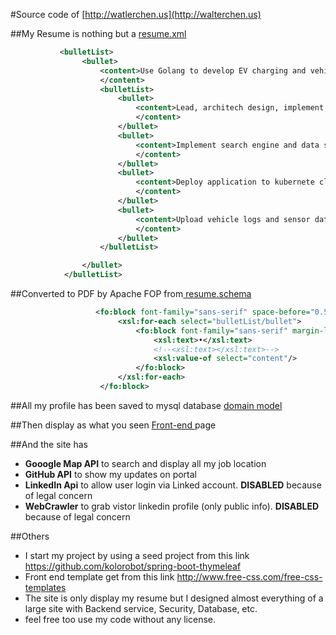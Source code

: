 #Source code of  [http://watlerchen.us](http://walterchen.us)


##My Resume is nothing but a [resume.xml](https://github.com/cicidi/cicidi-home/blob/master/src/main/resources/resume_config/resume.xml)
```xml
           <bulletList>
                <bullet>
                    <content>Use Golang to develop EV charging and vehicle logging APIs flying in the Kubernetes Cloud.
                    </content>
                    <bulletList>
                        <bullet>
                            <content>Lead, architech design, implement Charging cloud API, which communite with Cell phone, Vehicle and charging provider's API using Golang
                            </content>
                        </bullet>
                        <bullet>
                            <content>Implement search engine and data store using Elastic search and Cassandra
                            </content>
                        </bullet>
                        <bullet>
                            <content>Deploy application to kubernete cluster use docker and Helm Chart.
                            </content>
                        </bullet>
                        <bullet>
                            <content>Upload vehicle logs and sensor data to Cloud data warehouse.
                            </content>
                        </bullet>
                    </bulletList>

                </bullet>
            </bulletList>
```
##Converted to PDF by Apache FOP from[ resume.schema](https://github.com/cicidi/cicidi-home/blob/master/src/main/resources/resume_config/resume-xsl-fo.xsl)
```xml
                   <fo:block font-family="sans-serif" space-before="0.5em" color="#666666">
                        <xsl:for-each select="bulletList/bullet">
                            <fo:block font-family="sans-serif" margin-left="3em">
                                <xsl:text>•</xsl:text>
                                <!--<xsl:text></xsl:text>-->
                                <xsl:value-of select="content"/>
                            </fo:block>
                        </xsl:for-each>
                    </fo:block>
```
##All my profile has been saved to mysql database  [domain model](https://github.com/cicidi/cicidi-home/blob/master/src/main/java/com/cicidi/home/domain/resume/WorkExperience.java)

##Then display as what you seen  [Front-end ](https://github.com/cicidi/cicidi-home/blob/master/src/main/resources/templates/profile.html)page

##And the site has
- **Gooogle Map API** to search and display all my job location
- **GitHub API**  to show my updates on portal
- **LinkedIn Api** to allow user login via Linked account.  **DISABLED** because of legal concern
- **WebCrawler** to grab vistor linkedin profile (only public info). **DISABLED** because of legal concern

##Others 


- I start my project by using a seed project from this link  <https://github.com/kolorobot/spring-boot-thymeleaf>
- Front end template get from this link  <http://www.free-css.com/free-css-templates>
- The site is only display my resume but I designed almost everything of a large site with Backend service, Security, Database, etc. 
- feel free too use my code without any license.
